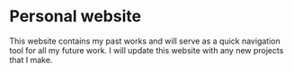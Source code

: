 # Personal website

This website contains my past works and will serve as a quick navigation tool for all my future work.
I will update this website with any new projects that I make.
